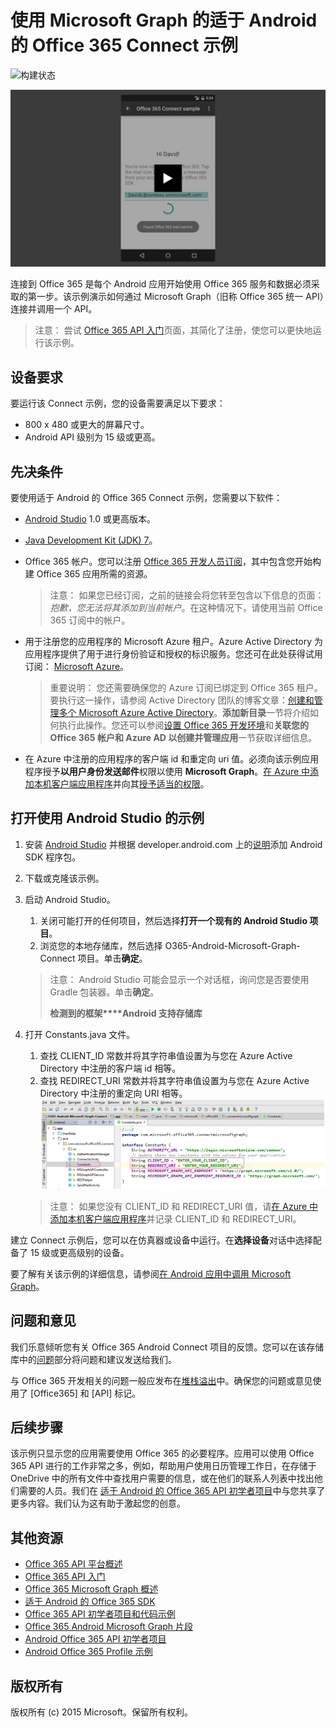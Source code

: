 # 使用 Microsoft Graph 的适于 Android 的 Office 365 Connect 示例

![构建状态](https://ricalo.visualstudio.com/_apis/public/build/definitions/06256fa7-d8e5-4ca0-8639-7c00eb6f1fe9/7/badge)

[ ![Office 365 Connect 示例](../readme-images/O365-Android-Connect-video_play_icon.png)](https://www.youtube.com/watch?v=3IQIDFrqhY4 "单击查看活动示例")

连接到 Office 365 是每个 Android 应用开始使用 Office 365 服务和数据必须采取的第一步。该示例演示如何通过 Microsoft Graph（旧称 Office 365 统一 API）连接并调用一个 API。
> 注意： 尝试 [Office 365 API 入门](http://dev.office.com/getting-started/office365apis?platform=option-android#setup)页面，其简化了注册，使您可以更快地运行该示例。

## 设备要求

要运行该 Connect 示例，您的设备需要满足以下要求：

* 800 x 480 或更大的屏幕尺寸。
* Android API 级别为 15 级或更高。
 
## 先决条件

要使用适于 Android 的 Office 365 Connect 示例，您需要以下软件：

* [Android Studio](http://developer.android.com/sdk/index.html) 1.0 或更高版本。
* [Java Development Kit (JDK) 7](http://www.oracle.com/technetwork/java/javase/downloads/jdk7-downloads-1880260.html)。
* Office 365 帐户。您可以注册 [Office 365 开发人员订阅](https://aka.ms/devprogramsignup)，其中包含您开始构建 Office 365 应用所需的资源。

    > 注意： 如果您已经订阅，之前的链接会将您转至包含以下信息的页面：*抱歉，您无法将其添加到当前帐户*。在这种情况下，请使用当前 Office 365 订阅中的帐户。
* 用于注册您的应用程序的 Microsoft Azure 租户。Azure Active Directory 为应用程序提供了用于进行身份验证和授权的标识服务。您还可在此处获得试用订阅： [Microsoft Azure](https://account.windowsazure.com/SignUp)。

     > 重要说明： 您还需要确保您的 Azure 订阅已绑定到 Office 365 租户。要执行这一操作，请参阅 Active Directory 团队的博客文章：[创建和管理多个 Microsoft Azure Active Directory](http://blogs.technet.com/b/ad/archive/2013/11/08/creating-and-managing-multiple-windows-azure-active-directories.aspx)。**添加新目录**一节将介绍如何执行此操作。您还可以参阅[设置 Office 365 开发环境](https://msdn.microsoft.com/office/office365/howto/setup-development-environment#bk_CreateAzureSubscription)和**关联您的 Office 365 帐户和 Azure AD 以创建并管理应用**一节获取详细信息。
      
* 在 Azure 中注册的应用程序的客户端 id 和重定向 uri 值。必须向该示例应用程序授予**以用户身份发送邮件**权限以使用 **Microsoft Graph**。[在 Azure 中添加本机客户端应用程序](https://msdn.microsoft.com/office/office365/HowTo/add-common-consent-manually#bk_RegisterNativeApp)并向其[授予适当的权限](https://github.com/OfficeDev/O365-Android-Microsoft-Graph-Connect/wiki/Grant-permissions-to-the-Connect-application-in-Azure)。

## 打开使用 Android Studio 的示例

1. 安装 [Android Studio](http://developer.android.com/sdk/index.html) 并根据 developer.android.com 上的[说明](http://developer.android.com/sdk/installing/adding-packages.html)添加 Android SDK 程序包。
2. 下载或克隆该示例。
3. 启动 Android Studio。
	1. 关闭可能打开的任何项目，然后选择**打开一个现有的 Android Studio 项目**。
	2. 浏览您的本地存储库，然后选择 O365-Android-Microsoft-Graph-Connect 项目。单击**确定**。
	
	> 注意： Android Studio 可能会显示一个对话框，询问您是否要使用 Gradle 包装器。单击**确定**。
	> 
	> **检测到的框架****Android 支持存储库**
4. 打开 Constants.java 文件。
	1. 查找 CLIENT_ID 常数并将其字符串值设置为与您在 Azure Active Directory 中注册的客户端 id 相等。
	2. 查找 REDIRECT_URI 常数并将其字符串值设置为与您在 Azure Active Directory 中注册的重定向 URI 相等。![Office 365 Connect 示例](../readme-images/O365-Android-Connect-Constants.png "常量文件中的客户端 ID 和重定向 URI。")

    > 注意： 如果您没有 CLIENT_ID 和 REDIRECT_URI 值，请[在 Azure 中添加本机客户端应用程序](https://msdn.microsoft.com/zh-cn/library/azure/dn132599.aspx#BKMK_Adding)并记录 CLIENT_ID 和 REDIRECT_URI。

建立 Connect 示例后，您可以在仿真器或设备中运行。在**选择设备**对话中选择配备了 15 级或更高级别的设备。

要了解有关该示例的详细信息，请参阅[在 Android 应用中调用 Microsoft Graph](https://graph.microsoft.io/zh-cn/docs/platform/android)。

## 问题和意见

我们乐意倾听您有关 Office 365 Android Connect 项目的反馈。您可以在该存储库中的[问题](https://github.com/OfficeDev/O365-Android-Microsoft-Graph-Connect/issues)部分将问题和建议发送给我们。

与 Office 365 开发相关的问题一般应发布在[堆栈溢出](http://stackoverflow.com/questions/tagged/Office365+API)中。确保您的问题或意见使用了 [Office365] 和 [API] 标记。

## 后续步骤

该示例只显示您的应用需要使用 Office 365 的必要程序。应用可以使用 Office 365 API 进行的工作非常之多，例如，帮助用户使用日历管理工作日，在存储于 OneDrive 中的所有文件中查找用户需要的信息，或在他们的联系人列表中找出他们需要的人员。我们在 [适于 Android 的 Office 365 API 初学者项目](https://github.com/officedev/O365-Android-Start/)中与您共享了更多内容。我们认为这有助于激起您的创意。
  
## 其他资源

* [Office 365 API 平台概述](https://msdn.microsoft.com/office/office365/howto/platform-development-overview)
* [Office 365 API 入门](http://dev.office.com/getting-started/office365apis)
* [Office 365 Microsoft Graph 概述](http://graph.microsoft.io)
* [适于 Android 的 Office 365 SDK](https://github.com/OfficeDev/Office-365-SDK-for-Android)
* [Office 365 API 初学者项目和代码示例](https://msdn.microsoft.com/office/office365/howto/starter-projects-and-code-samples)
* [Office 365 Android Microsoft Graph 片段](https://github.com/OfficeDev/O365-Android-Microsoft-Graph-Snippets)
* [Android Office 365 API 初学者项目](https://github.com/OfficeDev/O365-Android-Start)
* [Android Office 365 Profile 示例](https://github.com/OfficeDev/O365-Android-Profile)


## 版权所有
版权所有 (c) 2015 Microsoft。保留所有权利。
